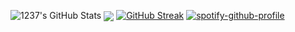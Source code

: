 ![1237's GitHub Stats](https://github-readme-stats.vercel.app/api?username=12three7&show_icons=true&theme=radical)
<a href="https://github.com"><img align="center" src="https://github-readme-stats.vercel.app/api/top-langs/?username=12three7&layout=compact&theme=radical&hide_border=false" /></a>
[![GitHub Streak](http://github-readme-streak-stats.herokuapp.com?user=12three7&hide_border=false&background=141321&ring=FC428C&fire=E8CA43&dates=A7FCF5&currStreakLabel=FFFFFF&sideNums=A7FCF5&currStreakNum=E8CA43&sideLabels=FFFFFF&stroke=FFFFFF)](#)
[![spotify-github-profile](https://spotify-github-profile.vercel.app/api/view?uid=ikux860c42salaiaqz2owuql6&cover_image=false&theme=default)](https://spotify-github-profile.vercel.app/api/view?uid=ikux860c42salaiaqz2owuql6&redirect=true)

